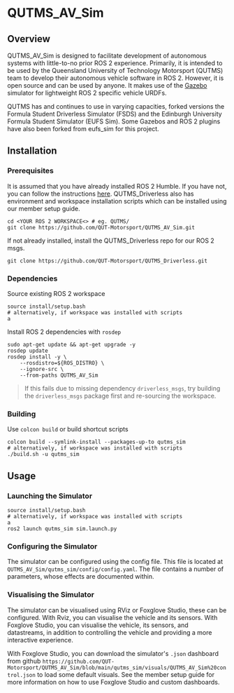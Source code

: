 # QUTMS_AV_Sim

## Overview

QUTMS_AV_Sim is designed to facilitate development of autonomous systems with little-to-no prior ROS 2 experience. Primarily, it is intended to be used by the Queensland University of Technology Motorsport (QUTMS) team to develop their autonomous vehicle software in ROS 2. However, it is open source and can be used by anyone.
It makes use of the [Gazebo](http://gazebosim.org/) simulator for lightweight ROS 2 specific vehicle URDFs.

QUTMS has and continues to use in varying capacities, forked versions the Formula Student Driverless Simulator (FSDS) and the Edinburgh University Formula Student Simulator (EUFS Sim). Some Gazebos and ROS 2 plugins have also been forked from eufs_sim for this project.

## Installation

### Prerequisites

It is assumed that you have already installed ROS 2 Humble. If you have not, you can follow the instructions [here](https://docs.ros.org/en/humble/Installation.html). QUTMS_Driverless also has environment and workspace installation scripts which can be installed using our member setup guide.

```
cd <YOUR ROS 2 WORKSPACE<> # eg. QUTMS/
git clone https://github.com/QUT-Motorsport/QUTMS_AV_Sim.git
```

If not already installed, install the QUTMS_Driverless repo for our ROS 2 msgs.
```
git clone https://github.com/QUT-Motorsport/QUTMS_Driverless.git
```

### Dependencies

Source existing ROS 2 workspace

```
source install/setup.bash 
# alternatively, if workspace was installed with scripts
a
```

Install ROS 2 dependencies with `rosdep`

```
sudo apt-get update && apt-get upgrade -y
rosdep update
rosdep install -y \
    --rosdistro=${ROS_DISTRO} \
    --ignore-src \
    --from-paths QUTMS_AV_Sim
```

> If this fails due to missing dependency `driverless_msgs`, try building the `driverless_msgs` package first and re-sourcing the workspace.

### Building

Use `colcon build` or build shortcut scripts
```
colcon build --symlink-install --packages-up-to qutms_sim
# alternatively, if workspace was installed with scripts
./build.sh -u qutms_sim
```

## Usage

### Launching the Simulator

```
source install/setup.bash 
# alternatively, if workspace was installed with scripts
a
ros2 launch qutms_sim sim.launch.py
```

### Configuring the Simulator

The simulator can be configured using the config file. This file is located at `QUTMS_AV_Sim/qutms_sim/config/config.yaml`. The file contains a number of parameters, whose effects are documented within.

### Visualising the Simulator

The simulator can be visualised using RViz or Foxglove Studio, these can be configured. With Rviz, you can visualise the vehicle and its sensors. With Foxglove Studio, you can visualise the vehicle, its sensors, and datastreams, in addition to controlling the vehicle and providing a more interactive experience.

With Foxglove Studio, you can download the simulator's `.json` dashboard from github `https://github.com/QUT-Motorsport/QUTMS_AV_Sim/blob/main/qutms_sim/visuals/QUTMS_AV_Sim%20control.json` to load some default visuals.
See the member setup guide for more information on how to use Foxglove Studio and custom dashboards.
